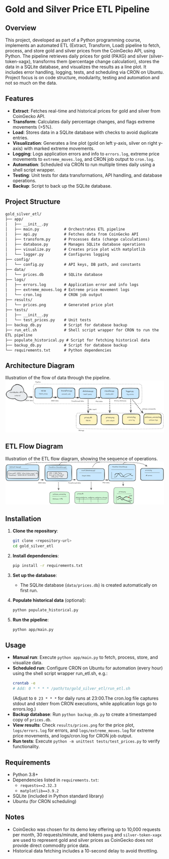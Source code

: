 # Gold and Silver Price ETL Pipeline

## Overview

This project, developed as part of a Python programming course, implements an automated ETL (Extract, Transform, Load) pipeline to fetch, process, and store gold and silver prices from the CoinGecko API, using Python. The pipeline retrieves daily prices for gold (PAXG) and silver (silver-token-xagx), transforms them (percentage change calculation), stores the data in a SQLite database, and visualizes the results as a line plot. It includes error handling, logging, tests, and scheduling via CRON on Ubuntu. Project focus is on code structure, modularity, testing and automation and not so much on the data.

## Features

- **Extract**: Fetches real-time and historical prices for gold and silver from CoinGecko API.
- **Transform**: Calculates daily percentage changes, and flags extreme movements (>5%).
- **Load**: Stores data in a SQLite database with checks to avoid duplicate entries.
- **Visualization**: Generates a line plot (gold on left y-axis, silver on right y-axis) with marked extreme movements.
- **Logging**: Logs application errors and info to `errors.log`, extreme price movements to `extreme_moves.log`, and CRON job output to `cron.log`.
- **Automation**: Scheduled via CRON to run multiple times daily using a shell script wrapper.
- **Testing**: Unit tests for data transformations, API handling, and database operations.
- **Backup**: Script to back up the SQLite database.

## Project Structure

```
gold_silver_etl/
├── app/
│   ├── __init__.py
│   ├── main.py           # Orchestrates ETL pipeline
│   ├── api.py            # Fetches data from CoinGecko API
│   ├── transform.py      # Processes data (change calculations)
│   ├── database.py       # Manages SQLite database operations
│   ├── visualize.py      # Creates price plot with matplotlib
│   └── logger.py         # Configures logging
├── config/
│   └── config.py         # API keys, DB path, and constants
├── data/
│   └── prices.db         # SQLite database
├── logs/
│   ├── errors.log        # Application error and info logs
│   ├── extreme_moves.log # Extreme price movement logs
│   └── cron.log          # CRON job output
├── results/
│   └── prices.png        # Generated price plot
├── tests/
│   ├── __init__.py
│   └── test_prices.py    # Unit tests
├── backup_db.py          # Script for database backup
├── run_etl.sh            # Shell script wrapper for CRON to run the ETL pipeline
├── populate_historical.py # Script for fetching historical data
├── backup_db.py          # Script for database backup
└── requirements.txt      # Python dependencies
```

## Architecture Diagram

Illustration of the flow of data through the pipeline. 
![Architecture Diagram](architecture_diagram.png)


## ETL Flow Diagram

Illustration of the ETL flow diagram, showing the sequence of operations. 
![Workflow Diagram](etl_flow_diagram.png)


## Installation

1. **Clone the repository**:
   ```bash
   git clone <repository-url>
   cd gold_silver_etl
   ```

2. **Install dependencies**:
   ```bash
   pip install -r requirements.txt
   ```

3. **Set up the database**:
   - The SQLite database (`data/prices.db`) is created automatically on first run.

4. **Populate historical data** (optional):
   ```bash
   python populate_historical.py
   ```

5. **Run the pipeline**:
   ```bash
   python app/main.py
   ```

## Usage

- **Manual run**: Execute `python app/main.py` to fetch, process, store, and visualize data.
- **Scheduled run**: Configure CRON on Ubuntu for automation (every hour) using the shell script wrapper run_etl.sh, e.g.:
  ```bash
  crontab -e
  # Add: 0 * * * * /path/to/gold_silver_etl/run_etl.sh
  ```
  (Adjust to `0 23 * * *` for daily runs at 23:00.The cron.log file captures stdout and stderr from CRON executions, while application logs go to errors.log.)
- **Backup database**: Run `python backup_db.py` to create a timestamped copy of `prices.db`.
- **View results**: Check `results/prices.png` for the price plot, `logs/errors.log` for errors, and `logs/extreme_moves.log` for extreme price movements, and logs/cron.log for CRON job output.
- **Run tests**: Execute `python -m unittest tests/test_prices.py` to verify functionality.

## Requirements

- Python 3.8+
- Dependencies listed in `requirements.txt`:
  - `requests==2.32.3`
  - `matplotlib==3.9.2`
- SQLite (included in Python standard library)
- Ubuntu (for CRON scheduling)

## Notes

- CoinGecko was chosen for its demo key offering up to 10,000 requests per month, 30 requests/minute, and tokens `paxg` and `silver-token-xagx` are used to represent gold and silver prices as CoinGecko does not provide direct commodity price data.
- Historical data fetching includes a 10-second delay to avoid throttling.
